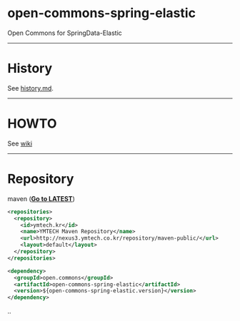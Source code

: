 # open-commons-spring-elastic
Open Commons for SpringData-Elastic

---
# History
See [history.md](./history.md).

---
# HOWTO
See [wiki](https://github.com/parkjunhong/open-commons-spring-elastic/wiki)

---
# Repository
maven (**[Go to LATEST](http://nexus3.ymtech.co.kr/#browse/browse:maven-public:open%2Fcommons%2Fopen-commons-spring-elastic)**)
``` xml
<repositories>
  <repository>
    <id>ymtech.kr</id>
    <name>YMTECH Maven Repository</name>
    <url>http://nexus3.ymtech.co.kr/repository/maven-public/</url>
    <layout>default</layout>
  </repository>
</repositories>

<dependency>
  <groupId>open.commons</groupId>
  <artifactId>open-commons-spring-elastic</artifactId>
  <version>${open-commons-spring-elastic.version}</version>
</dependency>
```

..
